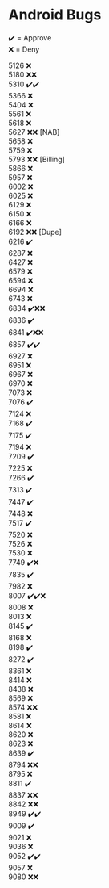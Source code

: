 # Android Bugs

✔️ = Approve  
❌ = Deny

5126 ❌  
5180 ❌❌  
5310 ✔️✔️  
5366 ❌  
5404 ❌  
5561 ❌  
5618 ❌  
5627 ❌❌ [NAB]  
5658 ❌  
5759 ❌  
5793 ❌❌ [Billing]  
5866 ❌  
5957 ❌  
6002 ❌  
6025 ❌  
6129 ❌  
6150 ❌  
6166 ❌  
6192 ❌❌ [Dupe]  
6216 ✔️  
6287 ❌  
6427 ❌  
6579 ❌  
6594 ❌  
6694 ❌  
6743 ❌  
6834 ✔️❌❌  
6836 ✔️  
6841 ✔️❌❌  
6857 ✔️✔️  
6927 ❌  
6951 ❌  
6967 ❌  
6970 ❌  
7073 ❌  
7076 ✔️  
7124 ❌  
7168 ✔️  
7175 ✔️  
7194 ❌  
7209 ✔️  
7225 ❌  
7266 ✔️  
7313 ✔️  
7447 ✔️  
7448 ❌  
7517 ✔️  
7520 ❌  
7526 ❌  
7530 ❌  
7749 ✔️❌  
7835 ✔️  
7982 ❌  
8007 ✔️✔️❌  
8008 ❌  
8013 ❌  
8145 ✔️  
8168 ❌  
8198 ✔️  
8272 ✔️  
8361 ❌  
8414 ❌  
8438 ❌  
8569 ❌  
8574 ❌❌  
8581 ❌  
8614 ❌  
8620 ❌  
8623 ❌  
8639 ✔️  
8794 ❌❌  
8795 ❌  
8811 ✔️  
8837 ❌❌  
8842 ❌❌  
8949 ✔️✔️  
9009 ✔️  
9021 ❌  
9036 ❌  
9052 ✔️✔️  
9057 ❌  
9080 ❌❌
